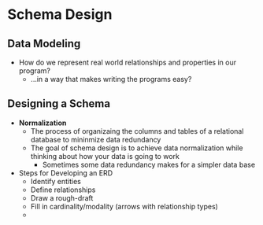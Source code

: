 # Schema Design

## Data Modeling
- How do we represent real world relationships and properties in our program?
  - ...in a way that makes writing the programs easy?

## Designing a Schema
- **Normalization**
  - The process of organizaing the columns and tables of a relational database to mininmize data redundancy
  - The goal of schema design is to achieve data normalization while thinking about how your data is going to work
    - Sometimes some data redundancy makes for a simpler data base
- Steps for Developing an ERD
  - Identify entities
  - Define relationships
  - Draw a rough-draft
  - Fill in cardinality/modality (arrows with relationship types)
  -

